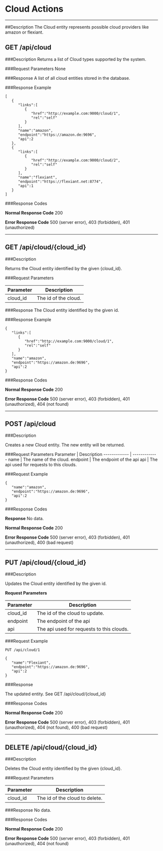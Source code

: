 ﻿# Cloud Actions
***

##Description
The Cloud entity represents possible cloud providers like amazon or flexiant.

## GET /api/cloud

###Description
Returns a list of Cloud types supported by the system.

###Request Parameters
None

###Response
A list of all cloud entities stored in the database.

###Response Example
```
[
   {
      "links":[
         {
            "href":"http://example.com:9000/cloud/1",
            "rel":"self"
         }
      ],
      "name":"amazon",
      "endpoint":"https://amazon.de:9696",
      "api":2
   },
   {
      "links":[
         {
            "href":"http://example.com:9000/cloud/2",
            "rel":"self"
         }
      ],
      "name":"flexiant",
      "endpoint":"https://flexiant.net:8774",
      "api":1
   }
]
```

###Response Codes

**Normal Response Code** 200

**Error Response Code** 500 (server error), 403 (forbidden), 401 (unauthorized)

***

## GET /api/cloud/{cloud_id}

###Description

Returns the Cloud entity identified by the given {cloud_id}.

###Request Parameters

Parameter     | Description
------------- | -------------
cloud_id      | The id of the cloud.

###Response 
The Cloud entity identified by the given id.

###Response Example
```
{  
   "links":[  
      {  
         "href":"http://example.com:9000/cloud/1",
         "rel":"self"
      }
   ],
   "name":"amazon",
   "endpoint":"https://amazon.de:9696",
   "api":2
}
```

###Response Codes

**Normal Response Code** 200

**Error Response Code** 500 (server error), 403 (forbidden), 401 (unauthorized), 404 (not found)

***

## POST /api/cloud

###Description

Creates a new Cloud entity. The new entity will be returned.

###Request Parameters
Parameter     | Description
------------- | -------------
name          | The name of the cloud.
endpoint      | The endpoint of the api
api           | The api used for requests to this clouds.

###Request Example
```
{  
   "name":"amazon",
   "endpoint":"https://amazon.de:9696",
   "api":2
}
```

###Response Codes

**Response** No data.

**Normal Response Code** 200

**Error Response Code** 500 (server error), 403 (forbidden), 401 (unauthorized), 400 (bad request)

***

## PUT /api/cloud/{cloud_id}

###Description

Updates the Cloud entity identified by the given id.

**Request Parameters** 

Parameter     | Description
------------- | -------------
cloud_id      | The id of the cloud to update.
endpoint      | The endpoint of the api
api           | The api used for requests to this clouds.

###Request Example
```
PUT /api/cloud/1
```
```
{  
   "name":"Flexiant",
   "endpoint":"https://amazon.de:9696",
   "api":2
}
```

###Response

The updated entity. See GET /api/cloud/{cloud_id}

###Response Codes

**Normal Response Code** 200

**Error Response Code** 500 (server error), 403 (forbidden), 401 (unauthorized), 404 (not found), 400 (bad request)

***

## DELETE /api/cloud/{cloud_id}

###Description

Deletes the Cloud entity identified by the given {cloud_id}.

###Request Parameters

Parameter     | Description
------------- | -------------
cloud_id      | The id of the cloud to delete.

###Response
No data.

###Response Codes

**Normal Response Code** 200

**Error Response Code** 500 (server error), 403 (forbidden), 401 (unauthorized), 404 (not found)
